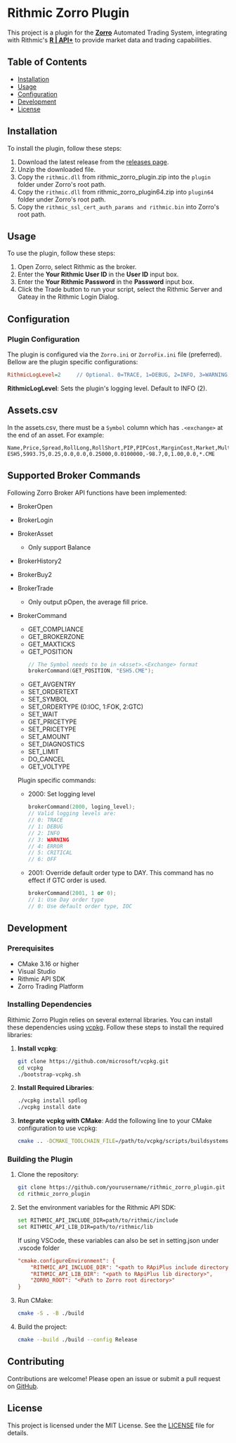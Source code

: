 # Rithmic Zorro Plugin

This project is a plugin for the **[Zorro](https://zorro-project.com/)** Automated Trading System, integrating with Rithmic's **[R | API+](https://www.rithmic.com/apis)** to provide market data and trading capabilities.

## Table of Contents

- [Installation](#installation)
- [Usage](#usage)
- [Configuration](#configuration)
- [Development](#development)
- [License](#license)

## Installation

To install the plugin, follow these steps:

1. Download the latest release from the [releases page](https://github.com/kzhdev/rithmic_zorro_plugin/releases).
2. Unzip the downloaded file.
3. Copy the `rithmic.dll` from rithmic_zorro_plugin.zip into the `plugin` folder under Zorro's root path.
4. Copy the `rithmic.dll` from rithmic_zorro_plugin64.zip into `plugin64` folder under Zorro's root path.
5. Copy the `rithmic_ssl_cert_auth_params and rithmic.bin` into Zorro's root path.

## Usage

To use the plugin, follow these steps:

1. Open Zorro, select Rithmic as the broker.
2. Enter the **Your Rithmic User ID** in the **User ID** input box.
3. Enter the **Your Rithmic Password** in the **Password** input box.
4. Click the Trade button to run your script, select the Rithmic Server and Gateay in the Rithmic Login Dialog.

## Configuration

### Plugin Configuration
The plugin is configured via the `Zorro.ini` or `ZorroFix.ini` file (preferred). Bellow are the plugin specific configurations:

```ini
RithmicLogLevel=2     // Optional. 0=TRACE, 1=DEBUG, 2=INFO, 3=WARNING, 4=ERROR, 5=CRITICAL, 6=OFF Default to 2(INFO).
```

**RithmicLogLevel**: Sets the plugin's logging level. Default to INFO (2).


## Assets.csv

In the assets.csv, there must be a `Symbol` column which has `.<exchange>` at the end of an asset. For example:
```csv
Name,Price,Spread,RollLong,RollShort,PIP,PIPCost,MarginCost,Market,Multiplier,Commission,Symbol
ESH5,5993.75,0.25,0.0,0.0,0.25000,0.0100000,-98.7,0,1.00,0.0,*.CME
```

## Supported Broker Commands
Following Zorro Broker API functions have been implemented:
- BrokerOpen
- BrokerLogin
- BrokerAsset
    - Only support Balance
- BrokerHistory2
- BrokerBuy2
- BrokerTrade
    - Only output pOpen, the average fill price. 
- BrokerCommand
    - GET_COMPLIANCE
    - GET_BROKERZONE
    - GET_MAXTICKS
    - GET_POSITION
        ```c++
        // The Symbol needs to be in <Asset>.<Exchange> format
        brokerCommand(GET_POSITION, "ESH5.CME");
        ```
    - GET_AVGENTRY
    - SET_ORDERTEXT
    - SET_SYMBOL
    - SET_ORDERTYPE (0:IOC, 1:FOK, 2:GTC)
    - SET_WAIT
    - GET_PRICETYPE
    - SET_PRICETYPE
    - SET_AMOUNT
    - SET_DIAGNOSTICS
    - SET_LIMIT
    - DO_CANCEL
    - GET_VOLTYPE

    Plugin specific commands:
    - 2000: Set logging level
        ```c++
        brokerCommand(2000, loging_level);
        // Valid logging levels are:
        // 0: TRACE
        // 1: DEBUG
        // 2: INFO
        // 3: WARNING
        // 4: ERROR
        // 5: CRITICAL
        // 6: OFF
        ```
    - 2001: Override default order type to DAY. This command has no effect if GTC order is used.
        ```c++
        brokerCommand(2001, 1 or 0);
        // 1: Use Day order type
        // 0: Use default order type, IOC
        ```

## Development

### Prerequisites

- CMake 3.16 or higher
- Visual Studio
- Rithmic API SDK
- Zorro Trading Platform

### Installing Dependencies

Rithimic Zorro Plugin relies on several external libraries. You can install these dependencies using [vcpkg](https://github.com/microsoft/vcpkg). Follow these steps to install the required libraries:

1. **Install vcpkg**:
    ```sh
    git clone https://github.com/microsoft/vcpkg.git
    cd vcpkg
    ./bootstrap-vcpkg.sh
    ```

2. **Install Required Libraries**:
    ```sh
    ./vcpkg install spdlog
    ./vcpkg install date
    ```

3. **Integrate vcpkg with CMake**: 
    Add the following line to your CMake configuration to use vcpkg:
    ```sh
    cmake .. -DCMAKE_TOOLCHAIN_FILE=/path/to/vcpkg/scripts/buildsystems/vcpkg.cmake
    ```

### Building the Plugin

1. Clone the repository:
    ```sh
    git clone https://github.com/yourusername/rithmic_zorro_plugin.git
    cd rithmic_zorro_plugin
    ```

2. Set the environment variables for the Rithmic API SDK:
    ```sh
    set RITHMIC_API_INCLUDE_DIR=path/to/rithmic/include
    set RITHMIC_API_LIB_DIR=path/to/rithmic/lib
    ```
    If using VSCode, these variables can also be set in setting.json under .vscode folder
    ```ini
    "cmake.configureEnvironment": {
        "RITHMIC_API_INCLUDE_DIR": "<path to RApiPlus include directory>",
        "RITHMIC_API_LIB_DIR": "<path to RApiPlus lib directory>",
        "ZORRO_ROOT": "<Path to Zorro root directory>"
    }
    ```
3. Run CMake:
    ```sh
    cmake -S . -B ./build
    ```

4. Build the project:
    ```sh
    cmake --build ./build --config Release
    ```

## Contributing

Contributions are welcome! Please open an issue or submit a pull request on [GitHub](https://github.com/kzhdev/rithmic_zorro_plugin/issues).

## License

This project is licensed under the MIT License. See the [LICENSE](LICENSE) file for details.
